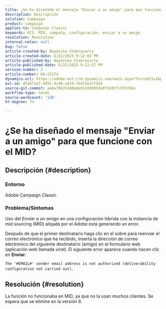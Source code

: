 ```yaml
---
title: ¿Se ha diseñado el mensaje "Enviar a un amigo" para que funcione con el MID?
description: Descripción
solution: Campaign
product: Campaign
applies-to: Campaign Classic
keywords: KCS, MID, campaña, configuración, enviar a un amigo
resolution: Resolution
internal-notes: null
bug: false
article-created-by: Nayanika Chakravarty
article-created-date: 6/22/2023 9:12:02 PM
article-published-by: Nayanika Chakravarty
article-published-date: 6/22/2023 9:22:57 PM
version-number: 2
article-number: KA-22174
dynamics-url: https://adobe-ent.crm.dynamics.com/main.aspx?forceUCI=1&pagetype=entityrecord&etn=knowledgearticle&id=5a97c368-4111-ee11-8f6d-6045bd006d92
exl-id: d52b72a7-4955-4c40-a47d-7b472e2cf426
source-git-commit: aa6a79635380eda913ddd95da0f2b97fc975356e
workflow-type: tm+mt
source-wordcount: '126'
ht-degree: 7%

---
```


# ¿Se ha diseñado el mensaje &quot;Enviar a un amigo&quot; para que funcione con el MID?

## Descripción {#description}


### <b>Entorno</b>

Adobe Campaign Classic

### <b>Problema/Síntomas</b>

Uso del *Enviar a un amigo* en una configuración híbrida con la instancia de mid sourcing (MID) alojada por el Adobe está generando un error.

Después de que el primer destinatario haga clic en el sobre para reenviar el correo electrónico que ha recibido, inserta la dirección de correo electrónico del siguiente destinatario (amigo) en el formulario web (aplicación web llamada *viral*). El siguiente error aparece cuando hacen clic en <b>Enviar</b>:

`The '#EMAIL#' sender email address is not authorized (deliverability configuration not carried out)`.


## Resolución {#resolution}


La función no funcionaba en MID, ya que no la usan muchos clientes. Se espera que se elimine en la versión 8.
